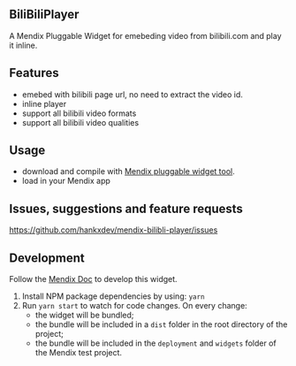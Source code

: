 ## BiliBiliPlayer
A Mendix Pluggable Widget for emebeding video from bilibili.com and play it inline.

## Features
- emebed with bilibili page url, no need to extract the video id.
- inline player
- support all bilibili video formats
- support all bilibili video qualities

## Usage
- download and compile with [Mendix pluggable widget tool](https://docs.mendix.com/howto/extensibility/pluggable-widgets).
- load in your Mendix app

## Issues, suggestions and feature requests
https://github.com/hankxdev/mendix-bilibli-player/issues

## Development
Follow the [Mendix Doc](https://docs.mendix.com/howto/extensibility/pluggable-widgets) to develop this widget.

1. Install NPM package dependencies by using: `yarn`
2. Run `yarn start` to watch for code changes. On every change:
    - the widget will be bundled;
    - the bundle will be included in a `dist` folder in the root directory of the project;
    - the bundle will be included in the `deployment` and `widgets` folder of the Mendix test project.

